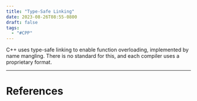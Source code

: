 ```yaml
---
title: "Type-Safe Linking"
date: 2023-08-26T08:55-0800
draft: false
tags: 
  - "#CPP"
---
```

C++ uses type-safe linking to enable function overloading, implemented by name mangling.  There is no standard for this, and each compiler uses a proprietary format.


---
# References
